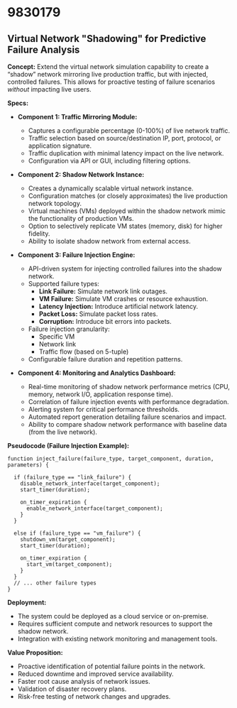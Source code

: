 # 9830179

## Virtual Network "Shadowing" for Predictive Failure Analysis

**Concept:** Extend the virtual network simulation capability to create a “shadow” network mirroring live production traffic, but with injected, controlled failures. This allows for proactive testing of failure scenarios *without* impacting live users.

**Specs:**

*   **Component 1: Traffic Mirroring Module:**
    *   Captures a configurable percentage (0-100%) of live network traffic.
    *   Traffic selection based on source/destination IP, port, protocol, or application signature.
    *   Traffic duplication with minimal latency impact on the live network.
    *   Configuration via API or GUI, including filtering options.

*   **Component 2: Shadow Network Instance:**
    *   Creates a dynamically scalable virtual network instance.
    *   Configuration matches (or closely approximates) the live production network topology.
    *   Virtual machines (VMs) deployed within the shadow network mimic the functionality of production VMs.
    *   Option to selectively replicate VM states (memory, disk) for higher fidelity.
    *   Ability to isolate shadow network from external access.

*   **Component 3: Failure Injection Engine:**
    *   API-driven system for injecting controlled failures into the shadow network.
    *   Supported failure types:
        *   **Link Failure:** Simulate network link outages.
        *   **VM Failure:** Simulate VM crashes or resource exhaustion.
        *   **Latency Injection:** Introduce artificial network latency.
        *   **Packet Loss:** Simulate packet loss rates.
        *   **Corruption:** Introduce bit errors into packets.
    *   Failure injection granularity:
        *   Specific VM
        *   Network link
        *   Traffic flow (based on 5-tuple)
    *   Configurable failure duration and repetition patterns.

*   **Component 4: Monitoring and Analytics Dashboard:**
    *   Real-time monitoring of shadow network performance metrics (CPU, memory, network I/O, application response time).
    *   Correlation of failure injection events with performance degradation.
    *   Alerting system for critical performance thresholds.
    *   Automated report generation detailing failure scenarios and impact.
    *   Ability to compare shadow network performance with baseline data (from the live network).

**Pseudocode (Failure Injection Example):**

```
function inject_failure(failure_type, target_component, duration, parameters) {

  if (failure_type == "link_failure") {
    disable_network_interface(target_component);
    start_timer(duration);

    on_timer_expiration {
      enable_network_interface(target_component);
    }
  }

  else if (failure_type == "vm_failure") {
    shutdown_vm(target_component);
    start_timer(duration);

    on_timer_expiration {
      start_vm(target_component);
    }
  }
  // ... other failure types
}
```

**Deployment:**

*   The system could be deployed as a cloud service or on-premise.
*   Requires sufficient compute and network resources to support the shadow network.
*   Integration with existing network monitoring and management tools.

**Value Proposition:**

*   Proactive identification of potential failure points in the network.
*   Reduced downtime and improved service availability.
*   Faster root cause analysis of network issues.
*   Validation of disaster recovery plans.
*   Risk-free testing of network changes and upgrades.